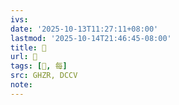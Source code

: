 ```yaml
---
ivs:
date: '2025-10-13T11:27:11+08:00'
lastmod: '2025-10-14T21:46:45-08:00'
title: 󰖄
url: 󰖄
tags: [𡴋, 每]
src: GHZR, DCCV
note:
---
```

